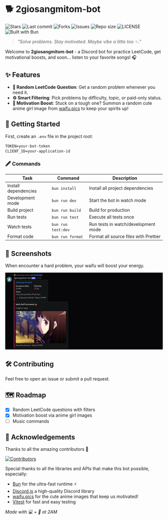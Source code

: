 # 🐕 2giosangmitom-bot

![Stars](https://img.shields.io/github/stars/2giosangmitom/2giosangmitom-bot?style=for-the-badge&logo=apachespark&color=C9CBFF&logoColor=D9E0EE&labelColor=302D41)
![Last commit](https://img.shields.io/github/last-commit/2giosangmitom/2giosangmitom-bot?style=for-the-badge&logo=github&color=7dc4e4&logoColor=D9E0EE&labelColor=302D41)
![Forks](https://img.shields.io/github/forks/2giosangmitom/2giosangmitom-bot?style=for-the-badge&logo=starship&color=8bd5ca&logoColor=D9E0EE&labelColor=302D41)
![Issues](https://img.shields.io/github/issues/2giosangmitom/2giosangmitom-bot?style=for-the-badge&logo=lightning&color=8bd5ca&logoColor=D9E0EE&labelColor=302D41)
![Repo size](https://img.shields.io/github/repo-size/2giosangmitom/2giosangmitom-bot?color=%23DDB6F2&label=SIZE&logo=codesandbox&style=for-the-badge&logoColor=D9E0EE&labelColor=302D41)
![LICENSE](https://img.shields.io/github/license/2giosangmitom/2giosangmitom-bot?style=for-the-badge&logo=alpinedotjs&color=ee999f&logoColor=D9E0EE&labelColor=302D41)
![Built with Bun](https://img.shields.io/badge/Built%20with-Bun-f78c6c?style=for-the-badge&logo=bun&logoColor=D9E0EE&labelColor=302D41)

> _"Solve problems. Stay motivated. Maybe vibe a little too ✨."_

Welcome to **2giosangmitom-bot** - a Discord bot for practice LeetCode, get motivational boosts, and soon... listen to your favorite songs! 🎧

## ✨ Features

- **🎯 Random LeetCode Question**: Get a random problem whenever you need it.
- **⚙️ Smart Filtering**: Pick problems by difficulty, topic, or paid-only status.
- **💖 Motivation Boost**: Stuck on a tough one? Summon a random cute anime girl image from [waifu.pics](https://waifu.pics/) to keep your spirits up!

## 🚀 Getting Started

First, create an `.env` file in the project root:

```env
TOKEN=your-bot-token
CLIENT_ID=your-application-id
```

### 🖋 Commands

| Task                 | Command            | Description                           |
| -------------------- | ------------------ | ------------------------------------- |
| Install dependencies | `bun install`      | Install all project dependencies      |
| Development mode     | `bun run dev`      | Start the bot in watch mode           |
| Build project        | `bun run build`    | Build for production                  |
| Run tests            | `bun run test`     | Execute all tests once                |
| Watch tests          | `bun run test:dev` | Run tests in watch/development mode   |
| Format code          | `bun run format`   | Format all source files with Prettier |

## 🎨 Screenshots

When encounter a hard problem, your waifu will boost your energy.

![preview](./assets/preview.png)

## 🛠 Contributing

Feel free to open an issue or submit a pull request.

## 🗺 Roadmap

- [x] Random LeetCode questions with filters
- [x] Motivation boost via anime girl images
- [ ] Music commands

## 🙏 Acknowledgements

Thanks to all the amazing contributors 💛

[![Contributors](https://contrib.rocks/image?repo=2giosangmitom/2giosangmitom-bot)](https://github.com/2giosangmitom/2giosangmitom-bot/graphs/contributors)

Special thanks to all the libraries and APIs that make this bot possible, especially:

- [Bun](https://bun.sh/) for the ultra-fast runtime ⚡
- [Discord.js](https://discord.js.org/) a high-quality Discord library
- [waifu.pics](https://waifu.pics/) for the cute anime images that keep us motivated!
- [Vitest](https://vitest.dev/) for fast and easy testing

_Made with 💻 + 🍜 at 2AM_
